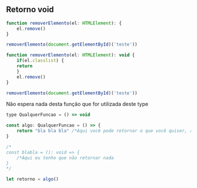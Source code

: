 ## Retorno void

```js
function removerElemento(el: HTMLElement): {
    el.remove()
}

removerElemento(document.getElementById)('teste')) 
```


```js
function removerElemento(el: HTMLElement): void {
    if(el.classlist) {
    return
    }
    el.remove()
}

removerElemento(document.getElementById)('teste')) 
```

Não espera nada desta função que for utilizada deste type

```js
type QualquerFuncao = () => void

const algo: QualquerFuncao = () => {
    return "bla bla bla" /*Aqui você pode retornar o que você quiser, return true, return 30, qualquer coisa */
}

/*
const blabla = (): void => {
    /*Aqui eu tenho que não retornar nada
}
*/

let retorno = algo()
```

